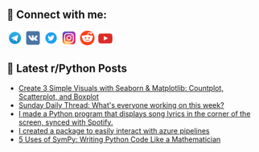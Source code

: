 ## 🔎 Connect with me:
[<img src="https://github.com/bullbesh/bullbesh/blob/main/images/Telegram.png" width="32" height="32" />](https://t.me/bullbesh)
[<img src="https://github.com/bullbesh/bullbesh/blob/main/images/VK.png" width="32" height="32" />](https://vk.com/bullbesh)
[<img src="https://github.com/bullbesh/bullbesh/blob/main/images/Twitter.png" width="32" height="32" />](https://twitter.com/bullbesh1)
[<img src="https://github.com/bullbesh/bullbesh/blob/main/images/Instagram.png" width="32" height="32" />](https://www.instagram.com/bullbesh)
[<img src="https://github.com/bullbesh/bullbesh/blob/main/images/Reddit.png" width="32" height="32" />](https://www.reddit.com/user/bullbesh)
[<img src="https://github.com/bullbesh/bullbesh/blob/main/images/YouTube.png" width="32" height="32" />](https://www.youtube.com/channel/UCtfjRs6uzgq5mfm8S06WTcg)

## 📕 Latest r/Python Posts
<!-- BLOG-POST-LIST:START -->
- [Create 3 Simple Visuals with Seaborn &amp; Matplotlib: Countplot, Scatterplot, and Boxplot](https://www.reddit.com/r/Python/comments/15pk0dh/create_3_simple_visuals_with_seaborn_matplotlib/)
- [Sunday Daily Thread: What&#39;s everyone working on this week?](https://www.reddit.com/r/Python/comments/15pjqhp/sunday_daily_thread_whats_everyone_working_on/)
- [I made a Python program that displays song lyrics in the corner of the screen, synced with Spotify.](https://www.reddit.com/r/Python/comments/15pio1o/i_made_a_python_program_that_displays_song_lyrics/)
- [I created a package to easily interact with azure pipelines](https://www.reddit.com/r/Python/comments/15pg6qn/i_created_a_package_to_easily_interact_with_azure/)
- [5 Uses of SymPy: Writing Python Code Like a Mathematician](https://www.reddit.com/r/Python/comments/15pfuyl/5_uses_of_sympy_writing_python_code_like_a/)
<!-- BLOG-POST-LIST:END -->
